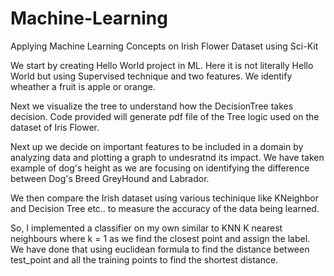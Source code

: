 # Machine-Learning
Applying Machine Learning Concepts on Irish Flower Dataset using Sci-Kit


We start by creating Hello World project in ML. Here it is not literally Hello World but using Supervised technique and two features. We identify wheather a fruit is apple or orange.

Next we visualize the tree to understand how the DecisionTree takes decision. Code provided will generate pdf file of the Tree logic used on the dataset of Iris Flower.

Next up we decide on important features to be included in a domain by analyzing data and plotting a graph to undesratnd its impact. We have taken example of dog's height as we are focusing on identifying the difference between Dog's Breed GreyHound and Labrador.

We then compare the Irish dataset using various techinique like KNeighbor and Decision Tree etc.. to measure the accuracy of the data being learned.

So, I implemented a classifier on my own similar to KNN K nearest neighbours where k = 1 as we find the closest point and assign the label. We have done that using euclidean formula to find the distance between test_point and all the training points to find the shortest distance. 

